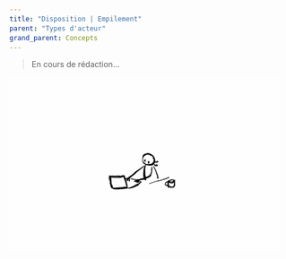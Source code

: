 ```yaml
---
title: "Disposition | Empilement"
parent: "Types d'acteur"
grand_parent: Concepts
---
```



> En cours de rédaction...

![SynApps](../../assets/under-progress.gif)
